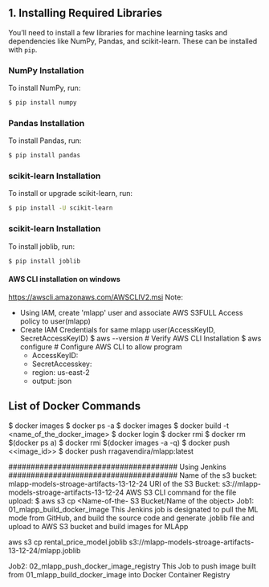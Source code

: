 ## 1. Installing Required Libraries
You’ll need to install a few libraries for machine learning tasks and dependencies like NumPy, Pandas, and scikit-learn. These can be installed with `pip`.

### NumPy Installation
To install NumPy, run:
```bash
$ pip install numpy
```

### Pandas Installation
To install Pandas, run:
```bash
$ pip install pandas
```

### scikit-learn Installation
To install or upgrade scikit-learn, run:
```bash
$ pip install -U scikit-learn
```

### scikit-learn Installation
To install joblib, run:
```bash
$ pip install joblib
```
#### AWS CLI installation on windows ####
https://awscli.amazonaws.com/AWSCLIV2.msi
Note: 
- Using IAM, create 'mlapp' user and associate AWS S3FULL Access policy to user(mlapp)
- Create IAM Credentials for same mlapp user(AccessKeyID, SecretAccessKeyID)
$ aws --version # Verify AWS CLI Installation
$ aws configure # Configure AWS CLI to allow program
    - AccessKeyID:
    - SecretAccesskey:
    - region: us-east-2
    - output: json 
## List of Docker Commands
$ docker images
$ docker ps -a
$ docker images
$ docker build -t <name_of_the_docker_image>
$ docker login
$ docker rmi <image-id>
$ docker rm $(docker ps a)
$ docker rmi $(docker images -a -q)
$ docker push <<image_id>>
$ docker push rragavendira/mlapp:latest

######################################
Using Jenkins
######################################
Name of the s3 bucket: mlapp-models-stroage-artifacts-13-12-24
URI of the S3 Bucket: s3://mlapp-models-stroage-artifacts-13-12-24
AWS S3 CLI command for the file upload: 
$ aws s3 cp <name-of-the-Artifact><Name-of-the- S3 Bucket/Name of the object>
Job1: 01_mlapp_build_docker_image
This Jenkins job is designated to pull the ML mode from GitHub, and build the source code and generate .joblib file and upload to AWS S3 bucket and build images for MLApp

 aws s3 cp rental_price_model.joblib s3://mlapp-models-stroage-artifacts-13-12-24/mlapp.joblib 

Job2: 02_mlapp_push_docker_image_registry
This Job to push image built from 01_mlapp_build_docker_image into Docker Container Registry
